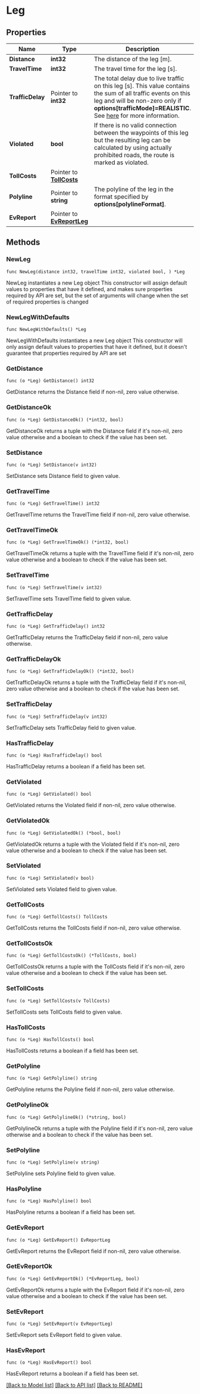 # Leg

## Properties

Name | Type | Description | Notes
------------ | ------------- | ------------- | -------------
**Distance** | **int32** | The distance of the leg [m]. | 
**TravelTime** | **int32** | The travel time for the leg [s]. | 
**TrafficDelay** | Pointer to **int32** | The total delay due to live traffic on this leg [s].  This value contains the sum of all traffic events on this leg and will be non-zero only if **options[trafficMode]&#x3D;REALISTIC**. See [here](./concepts/traffic-modes) for more information. | [optional] 
**Violated** | **bool** | If there is no valid connection between the waypoints of this leg but the resulting leg can be calculated by using actually prohibited roads, the route is marked as violated. | 
**TollCosts** | Pointer to [**TollCosts**](TollCosts.md) |  | [optional] 
**Polyline** | Pointer to **string** | The polyline of the leg in the format specified by **options[polylineFormat]**. | [optional] 
**EvReport** | Pointer to [**EvReportLeg**](EvReportLeg.md) |  | [optional] 

## Methods

### NewLeg

`func NewLeg(distance int32, travelTime int32, violated bool, ) *Leg`

NewLeg instantiates a new Leg object
This constructor will assign default values to properties that have it defined,
and makes sure properties required by API are set, but the set of arguments
will change when the set of required properties is changed

### NewLegWithDefaults

`func NewLegWithDefaults() *Leg`

NewLegWithDefaults instantiates a new Leg object
This constructor will only assign default values to properties that have it defined,
but it doesn't guarantee that properties required by API are set

### GetDistance

`func (o *Leg) GetDistance() int32`

GetDistance returns the Distance field if non-nil, zero value otherwise.

### GetDistanceOk

`func (o *Leg) GetDistanceOk() (*int32, bool)`

GetDistanceOk returns a tuple with the Distance field if it's non-nil, zero value otherwise
and a boolean to check if the value has been set.

### SetDistance

`func (o *Leg) SetDistance(v int32)`

SetDistance sets Distance field to given value.


### GetTravelTime

`func (o *Leg) GetTravelTime() int32`

GetTravelTime returns the TravelTime field if non-nil, zero value otherwise.

### GetTravelTimeOk

`func (o *Leg) GetTravelTimeOk() (*int32, bool)`

GetTravelTimeOk returns a tuple with the TravelTime field if it's non-nil, zero value otherwise
and a boolean to check if the value has been set.

### SetTravelTime

`func (o *Leg) SetTravelTime(v int32)`

SetTravelTime sets TravelTime field to given value.


### GetTrafficDelay

`func (o *Leg) GetTrafficDelay() int32`

GetTrafficDelay returns the TrafficDelay field if non-nil, zero value otherwise.

### GetTrafficDelayOk

`func (o *Leg) GetTrafficDelayOk() (*int32, bool)`

GetTrafficDelayOk returns a tuple with the TrafficDelay field if it's non-nil, zero value otherwise
and a boolean to check if the value has been set.

### SetTrafficDelay

`func (o *Leg) SetTrafficDelay(v int32)`

SetTrafficDelay sets TrafficDelay field to given value.

### HasTrafficDelay

`func (o *Leg) HasTrafficDelay() bool`

HasTrafficDelay returns a boolean if a field has been set.

### GetViolated

`func (o *Leg) GetViolated() bool`

GetViolated returns the Violated field if non-nil, zero value otherwise.

### GetViolatedOk

`func (o *Leg) GetViolatedOk() (*bool, bool)`

GetViolatedOk returns a tuple with the Violated field if it's non-nil, zero value otherwise
and a boolean to check if the value has been set.

### SetViolated

`func (o *Leg) SetViolated(v bool)`

SetViolated sets Violated field to given value.


### GetTollCosts

`func (o *Leg) GetTollCosts() TollCosts`

GetTollCosts returns the TollCosts field if non-nil, zero value otherwise.

### GetTollCostsOk

`func (o *Leg) GetTollCostsOk() (*TollCosts, bool)`

GetTollCostsOk returns a tuple with the TollCosts field if it's non-nil, zero value otherwise
and a boolean to check if the value has been set.

### SetTollCosts

`func (o *Leg) SetTollCosts(v TollCosts)`

SetTollCosts sets TollCosts field to given value.

### HasTollCosts

`func (o *Leg) HasTollCosts() bool`

HasTollCosts returns a boolean if a field has been set.

### GetPolyline

`func (o *Leg) GetPolyline() string`

GetPolyline returns the Polyline field if non-nil, zero value otherwise.

### GetPolylineOk

`func (o *Leg) GetPolylineOk() (*string, bool)`

GetPolylineOk returns a tuple with the Polyline field if it's non-nil, zero value otherwise
and a boolean to check if the value has been set.

### SetPolyline

`func (o *Leg) SetPolyline(v string)`

SetPolyline sets Polyline field to given value.

### HasPolyline

`func (o *Leg) HasPolyline() bool`

HasPolyline returns a boolean if a field has been set.

### GetEvReport

`func (o *Leg) GetEvReport() EvReportLeg`

GetEvReport returns the EvReport field if non-nil, zero value otherwise.

### GetEvReportOk

`func (o *Leg) GetEvReportOk() (*EvReportLeg, bool)`

GetEvReportOk returns a tuple with the EvReport field if it's non-nil, zero value otherwise
and a boolean to check if the value has been set.

### SetEvReport

`func (o *Leg) SetEvReport(v EvReportLeg)`

SetEvReport sets EvReport field to given value.

### HasEvReport

`func (o *Leg) HasEvReport() bool`

HasEvReport returns a boolean if a field has been set.


[[Back to Model list]](../README.md#documentation-for-models) [[Back to API list]](../README.md#documentation-for-api-endpoints) [[Back to README]](../README.md)


